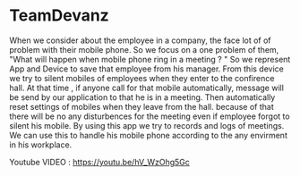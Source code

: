# TeamDevanz
When we consider about the employee in a company, the face lot of of problem with their mobile phone. So we focus on a one problem of them, "What will happen when mobile phone ring in a meeting ? " So we represent App and Device to save that employee from his manager. From this device we try to silent mobiles of employees when they enter to the confirence hall. At that time , if anyone call for that mobile automatically, message will be send by our application to that he is in a meeting.  Then automatically reset settings of mobiles when they leave from the hall.  because of that there will be no any disturbences for the meeting even if employee forgot to silent his mobile.  By using this app we try to records and logs of meetings. We can use this to handle his mobile phone according to the any envirment in his workplace.

Youtube VIDEO :
https://youtu.be/hV_WzOhg5Gc
